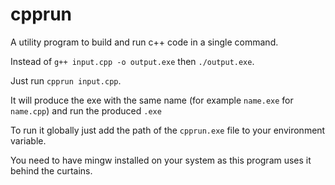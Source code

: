 # cpprun

A utility program to build and run c++ code in a single command.

Instead of `g++ input.cpp -o output.exe` then `./output.exe`.

Just run `cpprun input.cpp`.

It will produce the exe with the same name (for example `name.exe` for `name.cpp`) and run the produced `.exe`

To run it globally just add the path of the `cpprun.exe` file to your environment variable.

You need to have mingw installed on your system as this program uses it behind the curtains.
